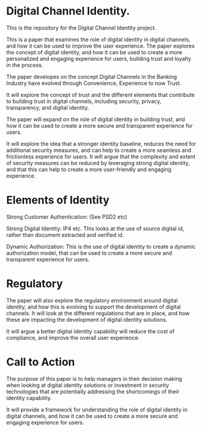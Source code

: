 # Digital Channel Identity. 

This is the repository for the Digital Channel Identity project.

This is a paper that examines the role of digital identity in digital channels, and how it can be used to improve the user experience. The paper explores the concept of digital identity, and how it can be used to create a more personalized and engaging experience for users, building trust and loyalty in the process.

The paper developes on the concept Digital Channels in the Banking Industry have evolved through Convenience, Experience to now Trust.

It will explore the concept of trust and the different elements that contribute to building trust in digital channels, including security, privacy, transparency, and digital identity. 

The paper will expand on the role of digital identity in building trust, and how it can be used to create a more secure and transparent experience for users.

It will explore the idea that a stronger identity baseline, reduces the need for additional security measures, and can help to create a more seamless and frictionless experience for users. It will argue that the complexity and extent of security measures can be reduced by leveraging strong digital identity, and that this can help to create a more user-friendly and engaging experience.

# Elements of Identity 

Strong Customer Authentication: (See PSD2 etc) 

Strong Digital Identity: IP4 etc. This looks at the use of source digital id, rather than document extracted and verified id. 

Dynamic Authorization: This is the use of digital identity to create a dynamic authorization model, that can be used to create a more secure and transparent experience for users. 

# Regulatory 

The paper will also explore the regulatory environment around digital identity, and how this is evolving to support the development of digital channels. It will look at the different regulations that are in place, and how these are impacting the development of digital identity solutions.

It will argue a better digital identity capability will reduce the cost of compliance, and improve the overall user experience.

# Call to Action 

The purpose of this paper is to help managers in their decision making when looking at digital identity solutions or investment in security technologies that are potentially addressing the shortcomings of their identity capability. 

It will provide a framework for understanding the role of digital identity in digital channels, and how it can be used to create a more secure and engaging experience for users.
